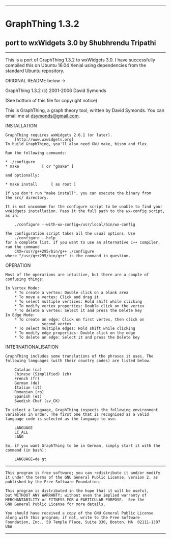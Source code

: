 

--------------------------------------------------------------------------
# GraphThing 1.3.2 
## port to wxWidgets 3.0 by Shubhrendu Tripathi
--------------------------------------------------------------------------

This is a port of GraphThing 1.3.2 to wxWidgets 3.0. I have successfully compiled this on Ubuntu 16.04 Xenial 
using dependencies from the standard Ubuntu repository.









ORIGINAL README below ->

GraphThing 1.3.2			(c) 2001-2006 David Symonds

(See bottom of this file for copyright notice)

This is GraphThing, a graph theory tool, written by David Symonds. You can
email me at <dsymonds@gmail.com>.

INSTALLATION

	GraphThing requires wxWidgets 2.6.1 (or later).
		[http://www.wxwidgets.org]
	To build GraphThing, you'll also need GNU make, bison and flex.

	Run the following commands:

	* ./configure
	* make			[ or "gmake" ]

	and optionally:

	* make install		[ as root ]

	If you don't run "make install", you can execute the binary from
	the src/ directory.

	It is not uncommon for the configure script to be unable to find your
	wxWidgets installation. Pass it the full path to the wx-config script,
	as in:

		./configure --with-wx-config=/usr/local/bin/wx-config

	The configuration script takes all the usual options. Use
		./configure --help
	for a complete list. If you want to use an alternative C++ compiler,
	run the command
		CXX=/usr/g++295/bin/g++ ./configure
	where "/usr/g++295/bin/g++" is the command in question.

OPERATION

	Most of the operations are intuitive, but there are a couple of
	confusing things:

	In Vertex Mode:
		* To create a vertex: Double click on a blank area
		* To move a vertex: Click and drag it
		* To select multiple vertices: Hold shift while clicking
		* To modify vertex properties: Double click on the vertex
		* To delete a vertex: Select it and press the Delete key
	In Edge Mode:
		* To create an edge: Click on first vertex, then click on
					second vertex
		* To select multiple edges: Hold shift while clicking
		* To modify edge properties: Double click on the edge
		* To delete an edge: Select it and press the Delete key

INTERNATIONALISATION

	GraphThing includes some translations of the phrases it uses. The
	following languages (with their country codes) are listed below.

		Catalan (ca)
		Chinese (Simplified) (zh)
		French (fr)
		German (de)
		Italian (it)
		Romanian (ro)
		Spanish (es)
		Swedish Chef (sv_CK)

	To select a language, GraphThing inspects the following environment
	variables in order. The first one that is recognised as a valid
	language code is selected as the language to use.

		LANGUAGE
		LC_ALL
		LANG

	So, if you want GraphThing to be in German, simply start it with the
	command (in bash):

		LANGUAGE=de gt

--------------------------------------------------------------------------
    This program is free software; you can redistribute it and/or modify
    it under the terms of the GNU General Public License, version 2, as
    published by the Free Software Foundation.

    This program is distributed in the hope that it will be useful,
    but WITHOUT ANY WARRANTY; without even the implied warranty of
    MERCHANTABILITY or FITNESS FOR A PARTICULAR PURPOSE.  See the
    GNU General Public License for more details.

    You should have received a copy of the GNU General Public License
    along with this program; if not, write to the Free Software
    Foundation, Inc., 59 Temple Place, Suite 330, Boston, MA  02111-1307 USA
--------------------------------------------------------------------------
